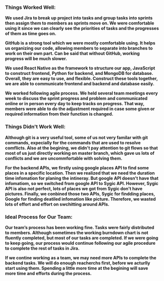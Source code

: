 ### Things Worked Well:
**We used Jira to break up project into tasks and group tasks into sprints then assign them to members as sprints move on. We were comfortable using it since we can clearly see the priorities of tasks and the progresses of them as time goes on.**

**GitHub is a strong tool which we were mostly comfortable using. It helps us organizing our code, allowing members to separate into branches to work on their own part. Can be said that without GitHub, working progress will be much slower.**

**We used React Native as the framework to structure our app, JavaScript to construct frontend, Python for backend, and MongoDB for database. Overall, they are easy to use, and flexible. Construct these tools together, we are able to communicate frontend and backend and database easily.**

**We worked following agile process. We held several team meetings every week to discuss the sprint progress and problem and communicated online or in person every day to keep tracks on progress. That way, members were able to do the adjustment required in case some given or required information from their function is changed.**


### Things Didn't Work Well:
**Although git is a very useful tool, some of us not very familar with git commands, expecially for the commands that are used to resolve comflicts. Also at the begining, we didn't pay attention to git flows so that most of us just directly working on master branch, which gave us lots of conflicts and we are uncommfortable with solving them.**

**For the backend APIs, we firstly using google places API to find some places in a specific location. Then we realized that we need the duration time infomation for planing the intineray. But google API doesn't have that infomatiom, so we switched from google API to Sygic API. However, Sygic API is also not perfect, lots of places we got from Sygic don't have pictures. Finally, we conbined those two APIs, Sygic for findding places, Google for finding deatiled infomation like picture. Therefore, we wasted lots of effort and effort on swchitting around APIs.**



### Ideal Process for Our Team:
**Our team’s process has been working fine. Tasks were fairly distributed to members. Although sometimes the working burndown chart is not fluently completed, but most of our tasks are completed. If we were going to keep going, our process would continue following our agile procedure to complete the rest of tasks in Jira.**

**If we contine working as a team, we may need more APIs to complete the backend tasks. We will do enough reacherchs first, before we acturlly start using them. Spending a little more time at the begining will save more time and efforts during the process.**
